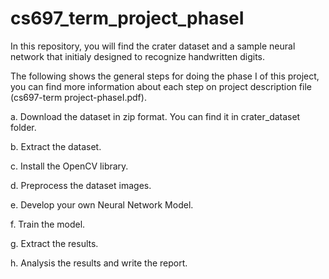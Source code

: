 


# cs697_term_project_phaseI

In this repository, you will find the crater dataset and a sample neural network that initialy designed to recognize handwritten digits. 

The following shows the general steps for doing the phase I of this project, you can find more information about each step on project description file (cs697-term project-phaseI.pdf). 

a.	Download the dataset in zip format. You can find it in crater_dataset folder. 

b.	Extract the dataset. 

c.	Install the OpenCV library.  

d.	Preprocess the dataset images.

e.	Develop your own Neural Network Model.

f.	Train the model.

g.	Extract the results.

h.	Analysis the results and write the report. 



